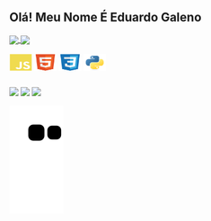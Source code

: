 <h2>Olá! Meu Nome É Eduardo Galeno </h2>

<a href="https://github.com/egc7/">
  <img height=200 align="center" src="https://github-readme-stats.vercel.app/api?username=egc7&theme=midnight-purple" />
</a>
<a href="https://github.com/egc7/">
  <img height=200 align="center" src="https://github-readme-stats.vercel.app/api/top-langs?username=egc7&layout=donut&theme=midnight-purple&langs_count=8&card_width=320" />
</a>

<div style="display: inline_block"><br>
  <img align="center" alt="EGC-Js" height="30" width="40" src="https://raw.githubusercontent.com/devicons/devicon/master/icons/javascript/javascript-plain.svg">
  <img align="center" alt="EGC-HTML" height="30" width="40" src="https://raw.githubusercontent.com/devicons/devicon/master/icons/html5/html5-original.svg">
  <img align="center" alt="EGC-CSS" height="30" width="40" src="https://raw.githubusercontent.com/devicons/devicon/master/icons/css3/css3-original.svg">
  <img align="center" alt="EGC-Python" height="30" width="40" src="https://raw.githubusercontent.com/devicons/devicon/master/icons/python/python-original.svg">
</div>

##

<div> 
  <a href="https://www.youtube.com/channel/UC_-uuuZbY0AAt9CViNzvc-Q" target="_blank"><img src="https://img.shields.io/badge/YouTube-FF0000?style=for-the-badge&logo=youtube&logoColor=white" target="_blank"></a>
  <a href="https://instagram.com/gc.edua" target="_blank"><img src="https://img.shields.io/badge/-Instagram-%23E4405F?style=for-the-badge&logo=instagram&logoColor=white" target="_blank"></a>
  <a href="https://www.linkedin.com/in/eduardo-cajueiro-1b0366337" target="_blank"><img src="https://img.shields.io/badge/-LinkedIn-%230077B5?style=for-the-badge&logo=linkedin&logoColor=white" target="_blank"></a> 
  
</div>

![snake gif](https://github.com/egc7/egc7/blob/output/github-contribution-grid-snake.svg)
